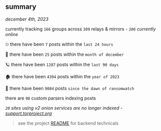 
## summary
_december 4th, 2023_

currently tracking `166` groups across `309` relays & mirrors - _`106` currently online_

⏲ there have been `7` posts within the `last 24 hours`

🦈 there have been `25` posts within the `month of december`

🪐 there have been `1287` posts within the `last 90 days`

🏚 there have been `4394` posts within the `year of 2023`

🦕 there have been `9084` posts `since the dawn of ransomwatch`

there are `98` custom parsers indexing posts

_`20` sites using v2 onion services are no longer indexed - [support.torproject.org](https://support.torproject.org/onionservices/v2-deprecation/)_

> see the project [README](https://github.com/joshhighet/ransomwatch#ransomwatch--) for backend technicals
